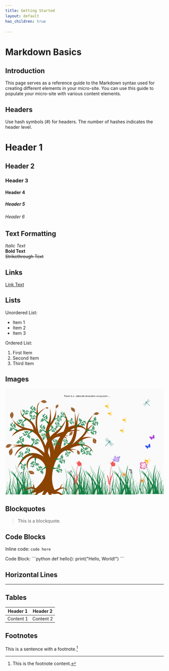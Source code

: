 ```yaml
---
title: Getting Started
layout: default
has_children: true

---
```



# Markdown Basics

## Introduction

This page serves as a reference guide to the Markdown syntax used for creating different elements in your micro-site. You can use this guide to populate your micro-site with various content elements.


## Headers

Use hash symbols (#) for headers. The number of hashes indicates the header level.

# Header 1
## Header 2
### Header 3
#### Header 4
##### Header 5
###### Header 6

## Text Formatting

*Italic Text*  
**Bold Text**  
~~Strikethrough Text~~  

## Links

[Link Text](https://www.example.com)

## Lists

Unordered List:
- Item 1
- Item 2
- Item 3

Ordered List:
1. First Item
2. Second Item
3. Third Item

## Images

![Alt Text](./public/imgs/NIE1.png)

## Blockquotes

> This is a blockquote.

## Code Blocks

Inline code: `code here`

Code Block:
\```python
def hello():
    print("Hello, World!")
\```

## Horizontal Lines

---

## Tables

| Header 1 | Header 2 |
|----------|----------|
| Content 1| Content 2|

## Footnotes

This is a sentence with a footnote.[^1]

[^1]: This is the footnote content.
